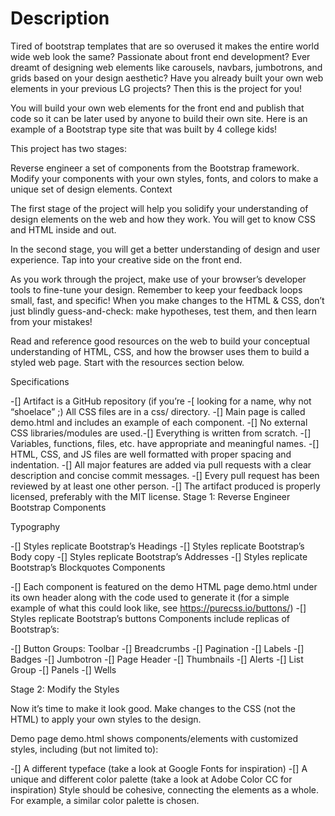 # Description

Tired of bootstrap templates that are so overused it makes the entire world wide web look the same?
Passionate about front end development?
Ever dreamt of designing web elements like carousels, navbars, jumbotrons, and grids based on your design aesthetic?
Have you already built your own web elements in your previous LG projects?
Then this is the project for you! 

You will build your own web elements for the front end and publish that code so it can be later used by anyone to build their own site. Here is an example of a Bootstrap type site that was built by 4 college kids!

This project has two stages:

Reverse engineer a set of components from the Bootstrap framework.
Modify your components with your own styles, fonts, and colors to make a unique set of design elements.
Context

The first stage of the project will help you solidify your understanding of design elements on the web and how they work. You will get to know CSS and HTML inside and out.

In the second stage, you will get a better understanding of design and user experience. Tap into your creative side on the front end.

As you work through the project, make use of your browser’s developer tools to fine-tune your design. Remember to keep your feedback loops small, fast, and specific! When you make changes to the HTML & CSS, don’t just blindly guess-and-check: make hypotheses, test them, and then learn from your mistakes!

Read and reference good resources on the web to build your conceptual understanding of HTML, CSS, and how the browser uses them to build a styled web page. Start with the resources section below.

Specifications

-[] Artifact is a GitHub repository (if you’re -[ looking for a name, why not “shoelace” ;) All CSS files are in a css/ directory.
-[] Main page is called demo.html and includes an example of each component.
-[] No external CSS libraries/modules are used.-[] Everything is written from scratch.
-[] Variables, functions, files, etc. have appropriate and meaningful names.
-[] HTML, CSS, and JS files are well formatted with proper spacing and indentation.
-[] All major features are added via pull requests with a clear description and concise commit messages.
-[] Every pull request has been reviewed by at least one other person.
-[] The artifact produced is properly licensed, preferably with the MIT license.
Stage 1: Reverse Engineer Bootstrap Components

Typography

 -[] Styles replicate Bootstrap’s Headings
 -[] Styles replicate Bootstrap’s Body copy
 -[] Styles replicate Bootstrap’s Addresses
 -[] Styles replicate Bootstrap’s Blockquotes
Components

 -[] Each component is featured on the demo HTML page demo.html under its own header along with the code used to generate it (for a simple example of what this could look like, see https://purecss.io/buttons/)
 -[] Styles replicate Bootstrap’s buttons
Components include replicas of Bootstrap’s:

-[] Button Groups: Toolbar
-[] Breadcrumbs
-[] Pagination
-[] Labels
-[] Badges
-[] Jumbotron
-[] Page Header
-[] Thumbnails
-[] Alerts
-[] List Group
-[] Panels
-[] Wells

Stage 2: Modify the Styles

Now it’s time to make it look good. Make changes to the CSS (not the HTML) to apply your own styles to the design.

Demo page demo.html shows components/elements with customized styles, including (but not limited to):

-[] A different typeface (take a look at Google Fonts for inspiration)
-[] A unique and different color palette (take a look at Adobe Color CC for inspiration)
Style should be cohesive, connecting the elements as a whole. For example, a similar color palette is chosen.
